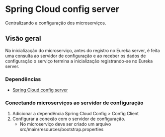 # Spring Cloud config server

Centralizando a configuração dos microserviços.

## Visão geral
Na inicialização do microserviço, antes do registro no Eureka server, é feita uma consulta ao servidor de configuração e ao receber os dados de configuração o serviço termina a inicialização registrando-se no Eureka server.

### Dependências
- [Spring Cloud config server](https://cloud.spring.io/spring-cloud-config/reference/html/)

### Conectando microserviços ao servidor de configuração
1. Adicionar a dependência Spring Cloud Config > Config Client
2. Configurar a conexão com o servidor de configuração.
	- No microserviço deve ser criado um arquivo src/main/resources/bootstrap.properties

